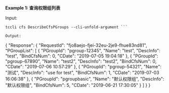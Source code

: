 **Example 1: 查询权限组列表**



Input: 

```
tccli cfs DescribeCfsPGroups --cli-unfold-argument ```

Output: 
```
{
    "Response": {
        "RequestId": "fjo8aejo-fjei-32eu-2je9-fhue83nd81",
        "PGroupList": [
            {
                "PGroupId": "pgroup-12345",
                "Name": "test",
                "DescInfo": "test",
                "BindCfsNum": 0,
                "CDate": "2019-07-05 19:04:18"
            },
            {
                "PGroupId": "pgroup-67890",
                "Name": "test2",
                "DescInfo": "test2",
                "BindCfsNum": 0,
                "CDate": "2019-07-06 10:57:29"
            },
            {
                "PGroupId": "pgroup-54321",
                "Name": "测试",
                "DescInfo": "use for test",
                "BindCfsNum": 1,
                "CDate": "2019-07-03 16:06:38"
            },
            {
                "PGroupId": "pgroupbasic",
                "Name": "默认权限组",
                "DescInfo": "默认权限组",
                "BindCfsNum": 5,
                "CDate": "2019-06-21 17:30:05"
            }
        ]
    }
}
```

